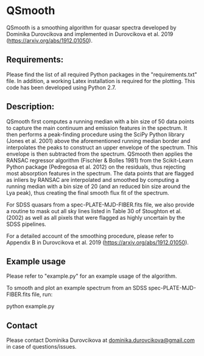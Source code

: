 # QSmooth

QSmooth is a smoothing algorithm for quasar spectra developed by Dominika Durovcikova and implemented in Durovcikova et al. 2019 (https://arxiv.org/abs/1912.01050).

## Requirements:

Please find the list of all required Python packages in the "requirements.txt" file. In addition, a working Latex installation is required for the plotting.
This code has been developed using Python 2.7.

## Description:

QSmooth first computes a running median with a bin size of 50 data points to capture the main continuum and emission features in the spectrum. It then performs a peak-finding procedure using the SciPy Python library (Jones et al. 2001) above the aforementioned running median border and interpolates the peaks to construct an upper envelope of the spectrum. This envelope is then subtracted from the spectrum. QSmooth then applies the RANSAC regressor algorithm (Fischler & Bolles 1981) from the Scikit-Learn Python package (Pedregosa et al. 2012) on the residuals, thus rejecting most absorption features in the
spectrum. The data points that are flagged as inliers by RANSAC are interpolated and smoothed by computing a running median with a bin size of 20 (and an reduced bin size around the Lya peak), thus creating the final smooth flux fit of the spectrum.

For SDSS quasars from a spec-PLATE-MJD-FIBER.fits file, we also provide a routine to mask out all sky lines listed in Table 30 of Stoughton et al. (2002) as well as all pixels that were flagged as highly uncertain by the SDSS pipelines.

For a detailed account of the smoothing procedure, please refer to Appendix B in Durovcikova et al. 2019 (https://arxiv.org/abs/1912.01050).

## Example usage

Please refer to "example.py" for an example usage of the algorithm.

To smooth and plot an example spectrum from an SDSS spec-PLATE-MJD-FIBER.fits file, run:

python example.py

## Contact

Please contact Dominika Durovcikova at dominika.durovcikova@gmail.com in case of questions/issues.
